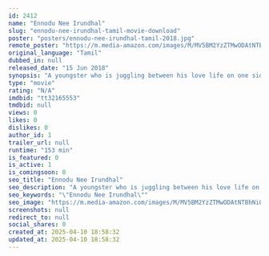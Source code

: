 ```yaml
---
id: 2412
name: "Ennodu Nee Irundhal"
slug: "ennodu-nee-irundhal-tamil-movie-download"
poster: "posters/ennodu-nee-irundhal-tamil-2018.jpg"
remote_poster: "https://m.media-amazon.com/images/M/MV5BM2YzZTMwODAtNTBhNi00NmFmLWFmZTAtNjNmM2JhZWZiOWUzXkEyXkFqcGdeQXVyNjkwOTg4MTA@._V1_SX300.jpg"
original_language: "Tamil"
dubbed_in: null
released_date: "15 Jun 2018"
synopsis: "A youngster who is juggling between his love life on one side and his care for the society on the other side."
type: "movie"
rating: "N/A"
imdbid: "tt32165553"
tmdbid: null
views: 0
likes: 0
dislikes: 0
author_id: 1
trailer_url: null
runtime: "153 min"
is_featured: 0
is_active: 1
is_comingsoon: 0
seo_title: "Ennodu Nee Irundhal"
seo_description: "A youngster who is juggling between his love life on one side and his care for the society on the other side."
seo_keywords: "\"Ennodu Nee Irundhal\""
seo_image: "https://m.media-amazon.com/images/M/MV5BM2YzZTMwODAtNTBhNi00NmFmLWFmZTAtNjNmM2JhZWZiOWUzXkEyXkFqcGdeQXVyNjkwOTg4MTA@._V1_SX300.jpg"
screenshots: null
redirect_to: null
social_shares: 0
created_at: 2025-04-10 18:58:32
updated_at: 2025-04-10 18:58:32
---
```


